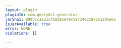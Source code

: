 ```yaml
---
layout: plugin
pluginId: com.querydsl.generator
jarSha1: 899b7c1e31c418285849c59734e2187251295e65
isJarAvailable: true
error: NONE
violations: []

---
```

